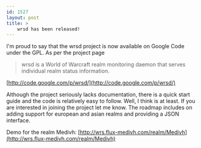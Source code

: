 ```yaml
---
id: 1527
layout: post
title: >
    wrsd has been released!
---
```


I'm proud to say that the wrsd project is now available on Google Code under the GPL. As per the project page

> wrsd is a World of Warcraft realm monitoring daemon that serves individual realm status information.

[http://code.google.com/p/wrsd/](http://code.google.com/p/wrsd/)

Although the project seriously lacks documentation, there is a quick start guide and the code is relatively easy to follow. Well, I think is at least. If you are interested in joining the project let me know. The roadmap includes on adding support for european and asian realms and providing a JSON interface. 

Demo for the realm Medivh: [http://wrs.flux-medivh.com/realm/Medivh](http://wrs.flux-medivh.com/realm/Medivh)
